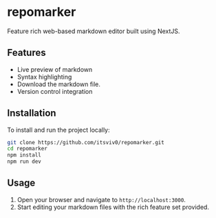 # repomarker

Feature rich web-based markdown editor built using NextJS.

## Features

- Live preview of markdown
- Syntax highlighting
- Download the markdown file.
- Version control integration

## Installation

To install and run the project locally:

```bash
git clone https://github.com/itsviv0/repomarker.git
cd repomarker
npm install
npm run dev
```

## Usage

1. Open your browser and navigate to `http://localhost:3000`.
2. Start editing your markdown files with the rich feature set provided.
